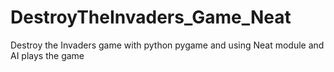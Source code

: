 # DestroyTheInvaders_Game_Neat
 Destroy the Invaders game with python pygame and using Neat module and AI plays the game
